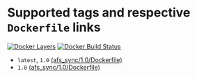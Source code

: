 # Supported tags and respective `Dockerfile` links
[![Docker Layers](https://images.microbadger.com/badges/image/ardeveloppement/afs_sync.svg)][microbadger]
[![Docker Build Status](https://img.shields.io/docker/cloud/build/ardeveloppement/afs_sync.svg)][dockerstore]

* `latest`, `1.0` [(afs_sync/1.0/Dockerfile)](https://github.com/ArDeveloppement/docker-images/blob/master/afs_sync/1.0/Dockerfile)
* `1.0` [(afs_sync/1.0/Dockerfile)](https://github.com/ArDeveloppement/docker-images/blob/master/afs_sync/1.0/Dockerfile)

[microbadger]: https://microbadger.com/images/ardeveloppement/afs_sync
[dockerstore]: https://store.docker.com/community/images/ardeveloppement/afs_sync
